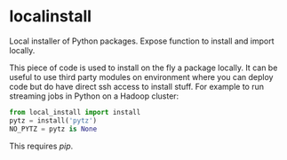 localinstall
============

Local installer of Python packages.
Expose function to install and import locally.

This piece of code is used to install on the fly
a package locally. It can be useful to use third party
modules on environment where you can deploy code but do
have direct ssh access to install stuff. For example to
run streaming jobs in Python on a Hadoop cluster:
```python
from local_install import install
pytz = install('pytz')
NO_PYTZ = pytz is None
```

This requires *pip*.

